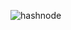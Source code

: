 ![hashnode](https://user-images.githubusercontent.com/72745563/164234147-fb2b3699-df0d-483e-97ef-473e615515f9.png)
